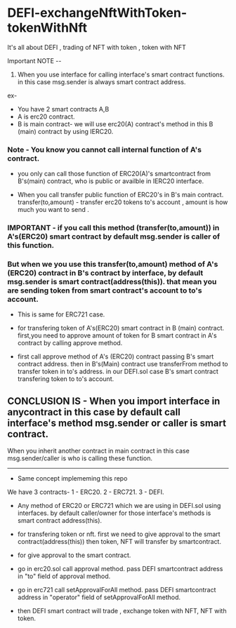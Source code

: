 # DEFI-exchangeNftWithToken-tokenWithNft
It's all about DEFI , trading of NFT with token , token with NFT


Important NOTE --

1. When you use interface for calling interface's smart contract functions. in this case msg.sender is always smart contract address.

ex-
* You have 2 smart contracts 
A,B
* A is erc20 contract.
* B is main contract- we will use erc20(A) contract's method in this B (main) contract by using IERC20.
### Note - You know you cannot call internal function of A's contract.
* you only can call those function of ERC20(A)'s smartcontract from B's(main) contract, who is public or availble in IERC20 interface.

* When you call transfer public function of ERC20's in B's main contract.
transfer(to,amount) - transfer erc20 tokens to's account , amount is how much you want to send .
### IMPORTANT - if you call this method (transfer(to,amount)) in A's(ERC20) smart contract by default msg.sender is caller of this function.

### But when we you use this transfer(to,amount) method of A's (ERC20) contract in B's contract by interface, by default msg.sender is smart contract(address(this)). that mean you are sending token from smart contract's account to to's account.

* This is same for ERC721 case.

* for transfering token of A's(ERC20) smart contract in B (main) contract. first,you need to approve amount of token for B smart contract in A's contract by calling approve method.
* first call approve method of A's (ERC20) contract passing B's smart contract address.
then in B's(Main) contract use transferFrom method to transfer token in to's address. in our DEFI.sol case B's smart contract transfering token to to's account.


## CONCLUSION IS - When you import interface in anycontract in this case by default call interface's method msg.sender or caller is smart contract.
When you inherit another contract in main contract in this case msg.sender/caller is who is calling these function.





--------------------------------------------------------------------

* Same concept implememing this repo

We have 3 contracts-
1 - ERC20.
2 - ERC721.
3 - DEFI.

* Any method of ERC20 or ERC721 which we are using in DEFI.sol using interfaces. by default caller/owner for those interface's methods is smart contract address(this).
* for transfering token or nft. first we need to give approval to the smart contract(address(this)) then token, NFT will transfer by smartcontract.

* for give approval to the smart contract.
* go in erc20.sol call approval method. pass DEFI smartcontract address in "to" field of approval method.
* go in erc721 call setApprovalForAll method. pass DEFI smartcontract address in "operator" field of setApprovalForAll method.
* then DEFI smart contract will trade , exchange token with NFT, NFT with token.
